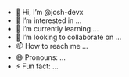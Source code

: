 - 👋 Hi, I’m @josh-devx
- 👀 I’m interested in ...
- 🌱 I’m currently learning ...
- 💞️ I’m looking to collaborate on ...
- 📫 How to reach me ...
- 😄 Pronouns: ...
- ⚡ Fun fact: ...

<!---
josh-devx/josh-devx is a ✨ special ✨ repository because its `README.md` (this file) appears on your GitHub profile.
You can click the Preview link to take a look at your changes.
--->
